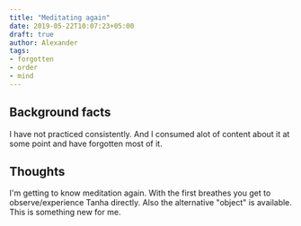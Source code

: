 ```yaml
---
title: "Meditating again"
date: 2019-05-22T10:07:23+05:00
draft: true
author: Alexander
tags:
- forgotten
- order
- mind
---
```


## Background facts

I have not practiced consistently.
And I consumed alot of content about it at some point and have forgotten most of it.

## Thoughts

I'm getting to know meditation again.
With the first breathes you get to observe/experience Tanha directly.
Also the alternative "object" is available.
This is something new for me.
